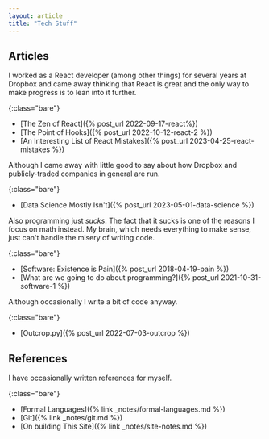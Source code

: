 ```yaml
---
layout: article
title: "Tech Stuff"
---
```


## Articles

I worked as a React developer (among other things) for several years at Dropbox and came away thinking that React is great and the only way to make progress is to lean into it further.

{:class="bare"}
* [The Zen of React]({% post_url 2022-09-17-react%})
* [The Point of Hooks]({% post_url 2022-10-12-react-2 %})
* [An Interesting List of React Mistakes]({% post_url 2023-04-25-react-mistakes %})

Although I came away with little good to say about how Dropbox and publicly-traded companies in general are run.

{:class="bare"}
* [Data Science Mostly Isn't]({% post_url 2023-05-01-data-science %})

Also programming just _sucks_. The fact that it sucks is one of the reasons I focus on math instead. My brain, which needs everything to make sense, just can't handle the misery of writing code.

{:class="bare"}
* [Software: Existence is Pain]({% post_url 2018-04-19-pain %})
* [What are we going to do about programming?]({% post_url 2021-10-31-software-1 %})

Although occasionally I write a bit of code anyway.

{:class="bare"}
* [Outcrop.py]({% post_url 2022-07-03-outcrop %})

## References

I have occasionally written references for myself.

{:class="bare"}
* [Formal Languages]({% link _notes/formal-languages.md %})
* [Git]({% link _notes/git.md %})
* [On building This Site]({% link _notes/site-notes.md %})

